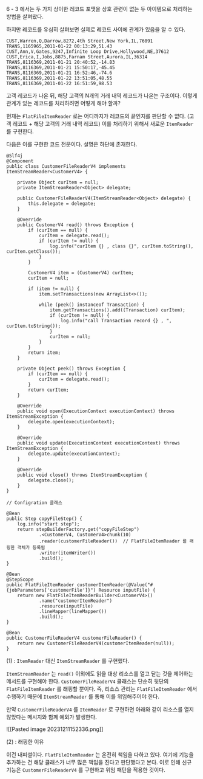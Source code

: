 6 - 3 에서는 두 가지 상이한 레코드 포맷을 상호 관련이 없는 두 아이템으로 처리하는 방법을 살펴봤다.

하지만 레코드를 유심히 살펴보면 실제로 레코드 사이에 관계가 있음을 알 수 있다.

```
CUST,Warren,Q,Darrow,8272,4th Street,New York,IL,76091  
TRANS,1165965,2011-01-22 00:13:29,51.43  
CUST,Ann,V,Gates,9247,Infinite Loop Drive,Hollywood,NE,37612  
CUST,Erica,I,Jobs,8875,Farnam Street,Aurora,IL,36314  
TRANS,8116369,2011-01-21 20:40:52,-14.83  
TRANS,8116369,2011-01-21 15:50:17,-45.45  
TRANS,8116369,2011-01-21 16:52:46,-74.6  
TRANS,8116369,2011-01-22 13:51:05,48.55  
TRANS,8116369,2011-01-22 16:51:59,98.53
```

고객 레코드가 나온 뒤, 해당 고객의 N개의 거래 내역 레코드가 나온는 구조이다. 이렇게 관계가 있는 레코드를 처리하려면 어떻게 해야 할까?

현재는 `FlatFileItemReader` 로는 어디까지가 레코드의 끝인지를 판단할 수 없다. (고객 레코드 + 해당 고객의 거래 내역 레코드) 이를 처리하기 위해서 새로운 `ItemReader` 를 구현한다.

다음은 이를 구현한 코드 전문이다. 설명은 하단에 존재한다.

```
@Slf4j  
@Component  
public class CustomerFileReaderV4 implements ItemStreamReader<CustomerV4> {  
  
    private Object curItem = null;  
    private ItemStreamReader<Object> delegate;  
  
    public CustomerFileReaderV4(ItemStreamReader<Object> delegate) {  
        this.delegate = delegate;  
    }  
  
    @Override  
    public CustomerV4 read() throws Exception {  
        if (curItem == null) {  
            curItem = delegate.read();  
            if (curItem != null) {  
                log.info("curItem {} , class {}", curItem.toString(), curItem.getClass());  
            }  
        }  
  
        CustomerV4 item = (CustomerV4) curItem;  
        curItem = null;  
  
        if (item != null) {  
            item.setTransactions(new ArrayList<>());  
  
            while (peek() instanceof Transaction) {  
                item.getTransactions().add((Transaction) curItem);  
                if (curItem != null) {  
                    log.info("call Transaction record {} , ", curItem.toString());  
                }  
                curItem = null;  
            }  
        }  
        return item;  
    }  
  
    private Object peek() throws Exception {  
        if (curItem == null) {  
            curItem = delegate.read();  
        }  
        return curItem;  
    }  
  
    @Override  
    public void open(ExecutionContext executionContext) throws ItemStreamException {  
        delegate.open(executionContext);  
    }  
  
    @Override  
    public void update(ExecutionContext executionContext) throws ItemStreamException {  
        delegate.update(executionContext);  
    }  
  
    @Override  
    public void close() throws ItemStreamException {  
        delegate.close();  
    }  
}

// Configration 클래스

@Bean  
public Step copyFileStep() {  
	log.info("start step");  
	return stepBuilderFactory.get("copyFileStep")  
			.<CustomerV4, CustomerV4>chunk(10)  
			.reader(customerFileReader())  // FlatFileItemReader 를 래핑한 객체가 등록됨
			.writer(itemWriter())  
			.build();  
}  

@Bean  
@StepScope    
public FlatFileItemReader customerItemReader(@Value("#{jobParameters['customerFile']}") Resource inputFile) {  
	return new FlatFileItemReaderBuilder<CustomerV4>()  
			.name("customerItemReader")  
			.resource(inputFile)  
			.lineMapper(lineMapper())  
			.build();  
}

@Bean  
public CustomerFileReaderV4 customerFileReader() {  
    return new CustomerFileReaderV4(customerItemReader(null));  
}
```


(1) : `ItemReader` 대신 `ItemStreamReader` 를 구현했다.

`ItemStreamReader` 는 `read()` 이외에도 읽을 대상 리소스를 열고 닫는 것을 제어하는 메서드를 구현해야 한다.  `CustomerFileReaderV4` 클래스는 단순히 뒷단의 `FlatFileItemReader` 를 래핑할 뿐이다. 즉, 리소스 관리는 `FlatFileItemReader` 에서 수행하기 때문에 `ItemStreamReader` 를 통해 이를 위임해주어야 한다.

만약 `CustomerFileReaderV4` 를 `ItemReader` 로 구현하면 아래와 같이 리소스를 열지 않았다는 메시지와 함께 예외가 발생한다.

![[Pasted image 20231211152336.png]]

(2) : 래핑한 이유

이건 내피셜이다. `FlatFileItemReader` 는 온전히 책임을 다하고 있다. 여기에 기능을 추가하는 건 해당 클래스가 너무 많은 책임을 진다고 판단했다고 본다. 이로 인해 신규 기능은 `CustomerFileReaderV4` 를 구현하고 위임 패턴을 적용한 것이다.